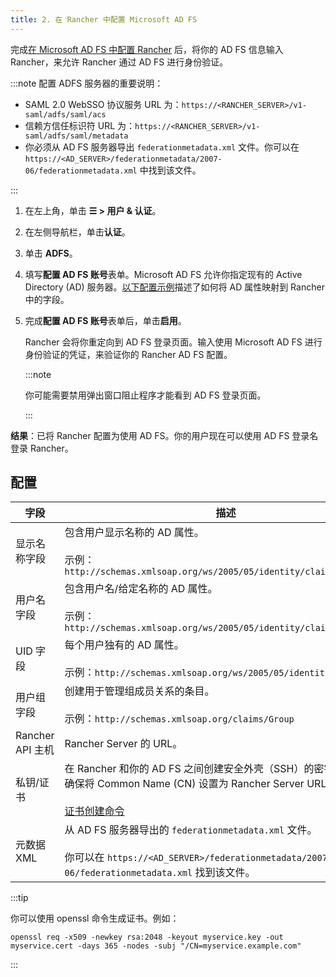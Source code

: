 ```yaml
---
title: 2. 在 Rancher 中配置 Microsoft AD FS
---
```


完成[在 Microsoft AD FS 中配置 Rancher](configure-ms-adfs-for-rancher.md) 后，将你的 AD FS 信息输入 Rancher，来允许 Rancher 通过 AD FS 进行身份验证。

:::note 配置 ADFS 服务器的重要说明：

- SAML 2.0 WebSSO 协议服务 URL 为：`https://<RANCHER_SERVER>/v1-saml/adfs/saml/acs`
- 信赖方信任标识符 URL 为：`https://<RANCHER_SERVER>/v1-saml/adfs/saml/metadata`
- 你必须从 AD FS 服务器导出 `federationmetadata.xml` 文件。你可以在 `https://<AD_SERVER>/federationmetadata/2007-06/federationmetadata.xml` 中找到该文件。

:::

1. 在左上角，单击 **☰ > 用户 & 认证**。
1. 在左侧导航栏，单击**认证**。
1. 单击 **ADFS**。
1. 填写**配置 AD FS 账号**表单。Microsoft AD FS 允许你指定现有的 Active Directory (AD) 服务器。[以下配置示例](#配置)描述了如何将 AD 属性映射到 Rancher 中的字段。
1. 完成**配置 AD FS 账号**表单后，单击**启用**。

   Rancher 会将你重定向到 AD FS 登录页面。输入使用 Microsoft AD FS 进行身份验证的凭证，来验证你的 Rancher AD FS 配置。

   :::note

   你可能需要禁用弹出窗口阻止程序才能看到 AD FS 登录页面。

   :::

**结果**：已将 Rancher 配置为使用 AD FS。你的用户现在可以使用 AD FS 登录名登录 Rancher。

## 配置

| 字段 | 描述 |
|---------------------------|-----------------|
| 显示名称字段 | 包含用户显示名称的 AD 属性。<br/><br/>示例：`http://schemas.xmlsoap.org/ws/2005/05/identity/claims/name` |
| 用户名字段 | 包含用户名/给定名称的 AD 属性。<br/><br/>示例：`http://schemas.xmlsoap.org/ws/2005/05/identity/claims/givenname` |
| UID 字段 | 每个用户独有的 AD 属性。<br/><br/>示例：`http://schemas.xmlsoap.org/ws/2005/05/identity/claims/upn` |
| 用户组字段 | 创建用于管理组成员关系的条目。<br/><br/>示例：`http://schemas.xmlsoap.org/claims/Group` |
| Rancher API 主机 | Rancher Server 的 URL。 |
| 私钥/证书 | 在 Rancher 和你的 AD FS 之间创建安全外壳（SSH）的密钥/证书对。确保将 Common Name (CN) 设置为 Rancher Server URL。<br/><br/>[证书创建命令](#cert-command) |
| 元数据 XML | 从 AD FS 服务器导出的 `federationmetadata.xml` 文件。<br/><br/>你可以在 `https://<AD_SERVER>/federationmetadata/2007-06/federationmetadata.xml` 找到该文件。 |


<a id="cert-command"></a>

:::tip

你可以使用 openssl 命令生成证书。例如：

```
openssl req -x509 -newkey rsa:2048 -keyout myservice.key -out myservice.cert -days 365 -nodes -subj "/CN=myservice.example.com"
```

:::